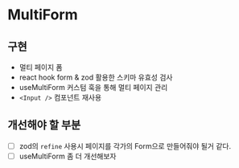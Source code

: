 # MultiForm

## 구현

- 멀티 페이지 폼
- react hook form & zod 활용한 스키마 유효성 검사
- useMultiForm 커스텀 훅을 통해 멀티 페이지 관리
- `<Input />` 컴포넌트 재사용

## 개선해야 할 부분

- [ ] zod의 `refine` 사용시 페이지를 각가의 Form으로 만들어줘야 될거 같다.
- [ ] useMultiForm 좀 더 개선해보자
